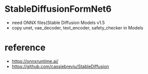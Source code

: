 # StableDiffusionFormNet6

- need ONNX files(Stable Diffusion Models v1.5
- copy unet, vae_decoder, text_encoder, safety_checker in Models

# reference 
- https://onnxruntime.ai/
- https://github.com/cassiebreviu/StableDiffusion
